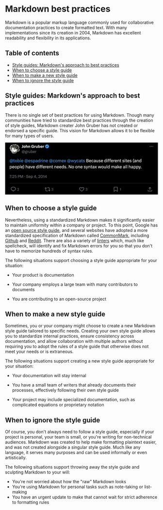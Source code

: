 # Markdown best practices

Markdown is a popular markup language commonly used for collaborative documentation practices to create formatted text. With many implementations since its creation in 2004, Markdown has excellent readability and flexibility in its applications. 

## Table of contents

* [Style guides: Markdown's approach to best practices](#style-guides-markdowns-approach-to-best-practices)
* [When to choose a style guide](#when-to-choose-a-style-guide)
* [When to make a new style guide](#when-to-make-a-new-style-guide)
* [When to ignore the style guide](#when-to-ignore-the-style-guide)

## Style guides: Markdown's approach to best practices

There is no single set of best practices for using Markdown. Though many communities have tried to standardize best practices through the creation of style guides, Markdown creater John Gruber has not created or endorsed a specific guide. This vision for Markdown allows it to be flexible for many types of users.

![John Gruber tweets: "Because different sites (and people) have different needs. No one syntax would make all happy."](john_gruber_X_screenshot.png)

## When to choose a style guide

Nevertheless, using a standardized Markdown makes it significantly easier to maintain uniformity within a company or project. To this point, Google has an [open source style guide](https://google.github.io/styleguide/docguide/style.html), and several websites have adopted a more standardized specification of Markdown called [CommonMark](https://commonmark.org/), including [Github](https://github.com/) and [Reddit](https://www.reddit.com/). There are also a variety of [linters](https://github.com/markdownlint/markdownlint/blob/main/docs/RULES.md#rules) which, much like spellcheck, will identify and fix Markdown errors for you so that you don't have to memorize hundreds of syntax rules.

The following situations support choosing a style guide appropriate for your situation:

 * Your product is documentation

 * Your company employs a large team with many contributors to documents

 * You are contributing to an open-source project

## When to make a new style guide

Sometimes, you or your company might choose to create a new Markdown style guide tailored to specific needs. Creating your own style guide allows you to standardize internal practices, ensure consistency across documentation, and allow collaboration with multiple authors without requiring you to adopt the rules of a style guide that otherwise does not meet your needs or is extraneous.

The following situations support creating a new style guide appropriate for your situation:

* Your documentation will stay internal

* You have a small team of writers that already documents their processes, effectively following their own style guide

* Your project may include specialized documentation, such as complicated equations or proprietary notation

## When to ignore the style guide

Of course, you don't always need to follow a style guide, especially if your project is personal, your team is small, or you're writing for non-technical audiences. Markdown was created to help make formatting plaintext easier, and was not created alongside a singular style guide. Much like any language, it serves many purposes and can be used informally or even artistically.

The following situations support throwing away the style guide and sculpting Markdown to your will:

* You're not worried about how the "raw" Markdown looks 
* You're using Markdown for personal tasks such as note-taking or list-making
* You have an urgent update to make that cannot wait for strict adherence to formatting rules

